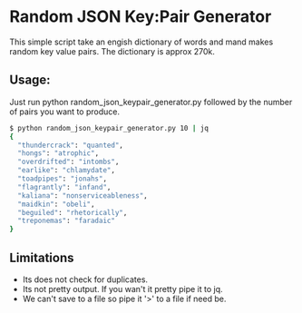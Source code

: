 # Random JSON Key:Pair Generator

This simple script take an engish dictionary of words and mand makes random key value pairs.  The dictionary is approx 270k.  

## Usage:

Just run python random_json_keypair_generator.py followed by the number of pairs you want to produce.


```sh
$ python random_json_keypair_generator.py 10 | jq                  
{
  "thundercrack": "quanted",
  "hongs": "atrophic",
  "overdrifted": "intombs",
  "earlike": "chlamydate",
  "toadpipes": "jonahs",
  "flagrantly": "infand",
  "kaliana": "nonserviceableness",
  "maidkin": "obeli",
  "beguiled": "rhetorically",
  "treponemas": "faradaic"
}
```

## Limitations

* Its does not check for duplicates.
* Its not pretty output. If you wan't it pretty pipe it to jq.
* We can't save to a file so pipe it '>' to a file if need be.